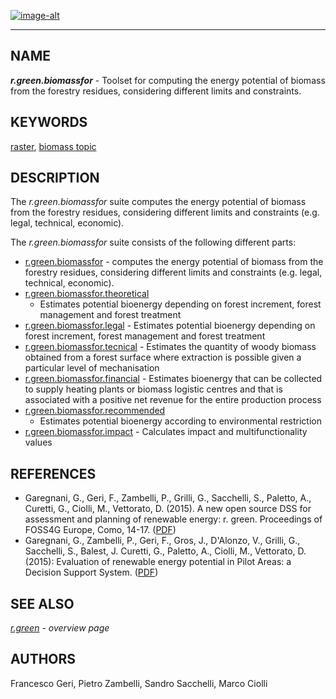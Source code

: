 [![image-alt](grass_logo.png)](https://grass.osgeo.org/grass-stable/manuals/index.html)

-----

## NAME

***r.green.biomassfor*** - Toolset for computing the energy potential of
biomass from the forestry residues, considering different limits and
constraints.

## KEYWORDS

[raster](https://grass.osgeo.org/grass-stable/manuals/raster.html),
[biomass
topic](https://grass.osgeo.org/grass-stable/manuals/topic_biomass.html)

## DESCRIPTION

The *r.green.biomassfor* suite computes the energy potential of biomass
from the forestry residues, considering different limits and constraints
(e.g. legal, technical, economic).

The *r.green.biomassfor* suite consists of the following different
parts:  
  

  - [r.green.biomassfor](r.green.biomassfor.md) - computes the energy
    potential of biomass from the forestry residues, considering
    different limits and constraints (e.g. legal, technical, economic).
  - [r.green.biomassfor.theoretical](r.green.biomassfor.theoretical.md)
    - Estimates potential bioenergy depending on forest increment,
    forest management and forest treatment
  - [r.green.biomassfor.legal](r.green.biomassfor.legal.md) - Estimates
    potential bioenergy depending on forest increment, forest management
    and forest treatment
  - [r.green.biomassfor.tecnical](r.green.biomassfor.technical.md) -
    Estimates the quantity of woody biomass obtained from a forest
    surface where extraction is possible given a particular level of
    mechanisation
  - [r.green.biomassfor.financial](r.green.biomassfor.financial.md) -
    Estimates bioenergy that can be collected to supply heating plants
    or biomass logistic centres and that is associated with a positive
    net revenue for the entire production process
  - [r.green.biomassfor.recommended](r.green.biomassfor.recommended.md)
    - Estimates potential bioenergy according to environmental
    restriction
  - [r.green.biomassfor.impact](r.green.biomassfor.impact.md) -
    Calculates impact and multifunctionality values

## REFERENCES

  - Garegnani, G., Geri, F., Zambelli, P., Grilli, G., Sacchelli, S.,
    Paletto, A., Curetti, G., Ciolli, M., Vettorato, D. (2015). A new
    open source DSS for assessment and planning of renewable energy: r.
    green. Proceedings of FOSS4G Europe, Como, 14-17.
    ([PDF](https://www.academia.edu/download/42063487/A_new_open_source_DSS_for_assessment_and20160204-20913-vxe2wt.pdf))
  - Garegnani, G., Zambelli, P., Geri, F., Gros, J., D'Alonzo, V.,
    Grilli, G., Sacchelli, S., Balest, J. Curetti, G., Paletto, A.,
    Ciolli, M., Vettorato, D. (2015): Evaluation of renewable energy
    potential in Pilot Areas: a Decision Support System.
    ([PDF](https://web.archive.org/web/20220419152012/https://www.recharge-green.eu/wp-content/uploads/2015/02/Poster_r-green_v4.pdf))

## SEE ALSO

*[r.green](r.green.md) - overview page*

## AUTHORS

Francesco Geri, Pietro Zambelli, Sandro Sacchelli, Marco Ciolli
